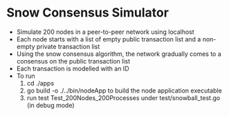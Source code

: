 # Snow Consensus Simulator
* Simulate 200 nodes in a peer-to-peer network using localhost <br />
* Each node starts with a list of empty public transaction list and a non-empty private transaction list <br />
* Using the snow consensus algorithm, the network gradually comes to a consensus on the public transaction list <br />
* Each transaction is modelled with an ID <br />
* To run <br />
    1. cd ./apps
    2. go build -o  ./../bin/nodeApp to build the node application executable
    3. run test Test_200Nodes_200Processes under test/snowball_test.go (in debug mode)